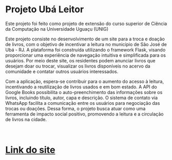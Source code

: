 <h1>Projeto Ubá Leitor</h1>
<p>Este projeto foi feito como projeto de extensão do curso superior de Ciência da Computação na Universidade Uguaçu (UNIG) </p>
<p>Este projeto consiste no desenvolvimento de um site para a troca e doação de livros, com o objetivo de incentivar a leitura no município de São José de Ubá - RJ. 
  A plataforma foi construída utilizando o framework Flask, visando proporcionar uma experiência de navegação intuitiva e simplificada para os usuários. 
  Por meio deste site, os residentes podem anunciar livros que desejam doar ou trocar, visualizar os livros disponíveis no acervo da comunidade e contatar outros usuários interessados.
</p>
<p>
  Com a aplicação, espera-se contribuir para o aumento do acesso à leitura, incentivando a reutilização de livros usados e em bom estado. 
  A API do Google Books possibilita o auto-preenchimento das informações sobre os livros, incluindo título, autor, capa e descrição. 
  O sistema de contato via WhatsApp facilita a comunicação entre os usuários para negociação das trocas ou doações. 
  Dessa forma, o projeto busca atuar como uma ferramenta de impacto social positivo, promovendo a leitura e a circulação de livros na cidade.
</p>
</br>
<h1><a href="https://uba-leitor.magemag.icu">Link do site</a></h1>
